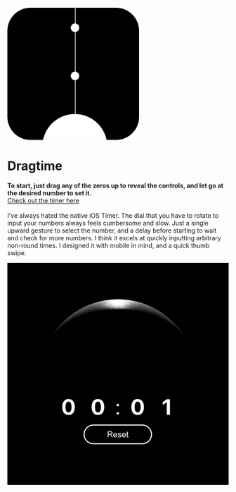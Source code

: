 <a href="https://dragtime.netlify.app/"><img src="https://raw.githubusercontent.com/jimmybarron/dragtime/master/public/icon.png" width="300px"></a>

# Dragtime

**To start, just drag any of the zeros up to reveal the controls, and let go at the desired number to set it.**<br>
[Check out the timer here](https://dragtime.netlify.app/)<br>
<br>I’ve always hated the native iOS Timer. The dial that you have to rotate to input your numbers always feels cumbersome and slow. Just a single upward gesture to select the number, and a delay before starting to wait and check for more numbers. I think it excels at quickly inputting arbitrary non-round times. I designed it with mobile in mind, and a quick thumb swipe.

<a href="https://dragtime.netlify.app/"><img src="https://raw.githubusercontent.com/jimmybarron/dragtime/master/public/preview.png" width="800px"></a>
